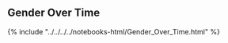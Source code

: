 Gender Over Time
------------------------------

{% include "../../../../notebooks-html/Gender_Over_Time.html" %}
